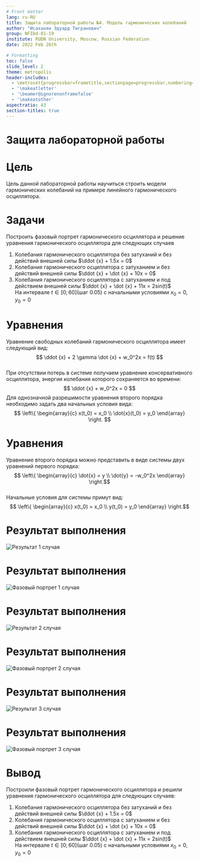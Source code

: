 ```yaml
---
# Front matter
lang: ru-RU
title: Защита лабораторной работы №4. Модель гармонических колебаний
author: "Исаханян Эдуард Тигранович"
group: NFIbd-01-19
institute: RUDN University, Moscow, Russian Federation
date: 2022 Feb 26th

# Formatting
toc: false
slide_level: 2
theme: metropolis
header-includes:
  - \metroset{progressbar=frametitle,sectionpage=progressbar,numbering=fraction}
  - '\makeatletter'
  - '\beamer@ignorenonframefalse'
  - '\makeatother' 
aspectratio: 43 
section-titles: true
---
```


# Защита лабораторной работы  

# Цель
 
Цель данной лабораторной работы научиться строить модели гармонических колебаний на примере линейного гармонического осциллятора.  

# Задачи

Построить фазовый портрет гармонического осциллятора и решение уравнения гармонического осциллятора для следующих случаев  

1. Колебания гармонического осциллятора без затуханий и без действий внешней силы $\ddot {x} + 1.5x = 0$
2. Колебания гармонического осциллятора c затуханием и без действий внешней силы $\ddot {x} + \dot {x} + 10x = 0$
3. Колебания гармонического осциллятора c затуханием и под действием внешней силы $\ddot {x} + \dot {x} + 11x = 2sin(t)$  
   На интервале $t \in [0; 60]$(шаг 0.05) с начальными условиями $x_0 = 0, y_0 = 0$  
 

# Уравнения  

Уравнение свободных колебаний гармонического осциллятора имеет
следующий вид:  
$$ \ddot {x} + 2 \gamma \dot {x} + w_0^2x = f(t) $$  
При отсутствии потерь в системе получаем уравнение консервативного осциллятора, энергия колебания которого сохраняется во времени:
$$ \ddot {x} + w_0^2x = 0 $$
Для однозначной разрешимости уравнения второго порядка необходимо задать два начальных условия вида:
$$ \left\{ \begin{array}{c} x(t_0) = x_0 \\ \dot{x}(t_0) = y_0 \end{array} \right. $$  

# Уравнения  

Уравнение второго порядка можно представить в виде системы двух уравнений первого порядка:
$$ \left\{ \begin{array}{c} \dot{x} = y \\ \dot{y} = -w_0^2x \end{array} \right.$$  
Начальные условия для системы примут вид:
$$ \left\{ \begin{array}{c} x(t_0) = x_0 \\ y(t_0) = y_0 \end{array} \right.$$  

# Результат выполнения

![Результат 1 случая](images/image2.png)  

# Результат выполнения

![Фазовый портрет 1 случая](images/image3.png)  

# Результат выполнения

![Результат 2 случая](images/image5.png)

# Результат выполнения

![Фазовый портрет 2 случая](images/image6.png)  

# Результат выполнения

![Результат 3 случая](images/image8.png)

# Результат выполнения

![Фазовый портрет 3 случая](images/image9.png)

# Вывод  

Построили фазовый портрет гармонического осциллятора и решили уравнения гармонического осциллятора для следующих случаев:

1. Колебания гармонического осциллятора без затуханий и без действий внешней силы $\ddot {x} + 1.5x = 0$
2. Колебания гармонического осциллятора c затуханием и без действий внешней силы $\ddot {x} + \dot {x} + 10x = 0$
3. Колебания гармонического осциллятора c затуханием и под действием внешней силы $\ddot {x} + \dot {x} + 11x = 2sin(t)$  
   На интервале $t \in [0; 60]$(шаг 0.05) с начальными условиями $x_0 = 0, y_0 = 0$  
 
